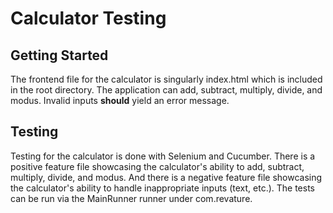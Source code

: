 # Calculator Testing
## Getting Started
The frontend file for the calculator is singularly index.html which is included in the root directory. The application can add, subtract, multiply, divide, and modus. Invalid inputs **should** yield an error message. 
## Testing
Testing for the calculator is done with Selenium and Cucumber. There is a positive feature file showcasing the calculator's ability to add, subtract, multiply, divide, and modus. And there is a negative feature file showcasing the calculator's ability to handle inappropriate inputs (text, etc.). The tests can be run via the MainRunner runner under com.revature. 
